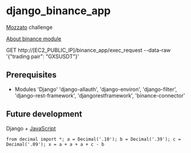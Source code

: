 # django_binance_app

[Mozzato](https://mozzatto.com.br/) challenge <p>[About binance module](https://github.com/binance/binance-connector-python)

GET http://[EC2_PUBLIC_IP]/binance_app/exec_request
--data-raw '{"trading pair": "GXSUSDT"}'

## Prerequisites

- Modules 'Django' 'django-allauth', 'django-environ', 'django-filter', 'django-rest-framework', 'djangorestframework', 'binance-connector'

## Future development

Django + [JavaScript](https://docs.djangoproject.com/en/3.2/internals/contributing/writing-code/javascript/)

`from decimal import *; a = Decimal('.10'); b = Decimal('.39'); c = Decimal('.09'); x = a + a + a + c - b`

